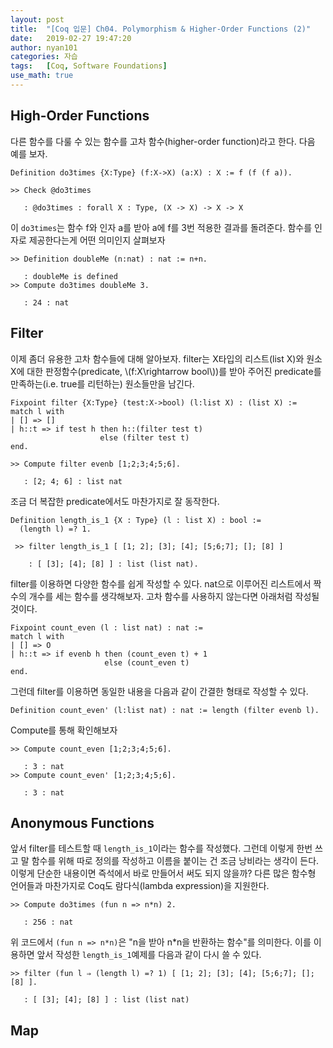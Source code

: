 ```yaml
---
layout: post
title:  "[Coq 입문] Ch04. Polymorphism & Higher-Order Functions (2)"
date:   2019-02-27 19:47:20
author: nyan101
categories: 자습
tags:	[Coq, Software Foundations]
use_math: true
---
```




## High-Order Functions

다른 함수를 다룰 수 있는 함수를 고차 함수(higher-order function)라고 한다. 다음 예를 보자.

```Coq
Definition do3times {X:Type} (f:X->X) (a:X) : X := f (f (f a)).
```

```Coq
>> Check @do3times

   : @do3times : forall X : Type, (X -> X) -> X -> X
```

이 `do3times`는 함수 f와 인자 a를 받아 a에 f를 3번 적용한 결과를 돌려준다. 함수를 인자로 제공한다는게 어떤 의미인지 살펴보자

```Coq
>> Definition doubleMe (n:nat) : nat := n+n.

   : doubleMe is defined
>> Compute do3times doubleMe 3.

   : 24 : nat
```



## Filter

이제 좀더 유용한 고차 함수들에 대해 알아보자. filter는 X타입의 리스트(list X)와 원소 X에 대한 판정함수(predicate, \\(f:X\\rightarrow bool\\))를 받아 주어진 predicate를 만족하는(i.e. true를 리턴하는) 원소들만을 남긴다.

```Coq
Fixpoint filter {X:Type} (test:X->bool) (l:list X) : (list X) :=
match l with
| [] => []
| h::t => if test h then h::(filter test t)
                    else (filter test t)
end.
```

```Coq
>> Compute filter evenb [1;2;3;4;5;6].

   : [2; 4; 6] : list nat
```

조금 더 복잡한 predicate에서도 마찬가지로 잘 동작한다.

```Coq
Definition length_is_1 {X : Type} (l : list X) : bool :=
  (length l) =? 1.
```

```Coq
 >> filter length_is_1 [ [1; 2]; [3]; [4]; [5;6;7]; []; [8] ]
 
    : [ [3]; [4]; [8] ] : list (list nat).
```

filter를 이용하면 다양한 함수를 쉽게 작성할 수 있다. nat으로 이루어진 리스트에서 짝수의 개수를 세는 함수를 생각해보자. 고차 함수를 사용하지 않는다면 아래처럼 작성될 것이다.

```Coq
Fixpoint count_even (l : list nat) : nat :=
match l with
| [] => O
| h::t => if evenb h then (count_even t) + 1
                     else (count_even t)
end.
```

그런데 filter를 이용하면 동일한 내용을 다음과 같이 간결한 형태로 작성할 수 있다.

```Coq
Definition count_even' (l:list nat) : nat := length (filter evenb l).
```

Compute를 통해 확인해보자

```Coq
>> Compute count_even [1;2;3;4;5;6].

   : 3 : nat
>> Compute count_even' [1;2;3;4;5;6].

   : 3 : nat
```



## Anonymous Functions

앞서 filter를 테스트할 때 `length_is_1`이라는 함수를 작성했다. 그런데 이렇게 한번 쓰고 말 함수를 위해 따로 정의를 작성하고 이름을 붙이는 건 조금 낭비라는 생각이 든다. 이렇게 단순한 내용이면 즉석에서 바로 만들어서 써도 되지 않을까? 다른 많은 함수형 언어들과 마찬가지로 Coq도 람다식(lambda expression)을 지원한다.

```Coq
>> Compute do3times (fun n => n*n) 2.

   : 256 : nat
```

위 코드에서 `(fun n => n*n)`은 "n을 받아 n*n을 반환하는 함수"를 의미한다. 이를 이용하면 앞서 작성한 `length_is_1`예제를 다음과 같이 다시 쓸 수 있다.

```Coq
>> filter (fun l ⇒ (length l) =? 1) [ [1; 2]; [3]; [4]; [5;6;7]; []; [8] ].

   : [ [3]; [4]; [8] ] : list (list nat)
```



## Map
